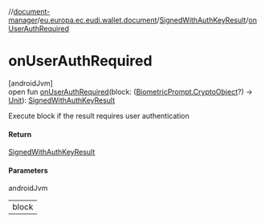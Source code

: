 //[document-manager](../../../index.md)/[eu.europa.ec.eudi.wallet.document](../index.md)/[SignedWithAuthKeyResult](index.md)/[onUserAuthRequired](on-user-auth-required.md)

# onUserAuthRequired

[androidJvm]\
open fun [onUserAuthRequired](on-user-auth-required.md)(block: ([BiometricPrompt.CryptoObject](https://developer.android.com/reference/kotlin/androidx/biometric/BiometricPrompt.CryptoObject.html)?) -&gt; [Unit](https://kotlinlang.org/api/latest/jvm/stdlib/kotlin/-unit/index.html)): [SignedWithAuthKeyResult](index.md)

Execute block if the result requires user authentication

#### Return

[SignedWithAuthKeyResult](index.md)

#### Parameters

androidJvm

| |
|---|
| block |
